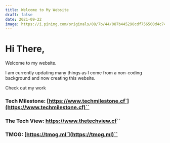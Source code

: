 ```yaml
---
title: Welcome to My Website
draft: false
date: 2021-09-22
image: https://i.pinimg.com/originals/08/7b/44/087b445290cdf756500d4c742ded4a34.jpg
---
```

# Hi There,

Welcome to my website.

I am currently updating many things as I come from a non-coding background and now creating this website.

Check out my work

### Tech Milestone: [https://www.techmilestone.cf`](https://www.techmilestone.cf)``

### The Tech View: <https://www.thetechview.cf>``

### TMOG: [https://tmog.ml`](https://tmog.ml)``